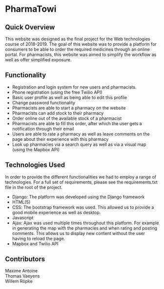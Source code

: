 # PharmaTowi

## Quick Overview
This website was designed as the final project for the Web technologies course of 2018-2019.
The goal of this website was to provide a platform for consumers to be able to order the required medicines through an online portal. For pharmacists, this website was aimed to simplify the workflow as well as offer simplified exposure.

## Functionality
- Registration and login system for new users and pharmacists.
- Phone registration (using the free Twilio API)
- Basic user profile as well as being able to edit this profile
- Change password functionality
- Pharmacists are able to start a pharmacy on the website
- Pharmacists can add stock to their pharmacy
- Order online out of the available stock of a pharmacist
- Pharmacists are able to fill this order, after which the user gets a notification through their email
- Users are able to rate a pharmacy as well as leave comments on the page about their experience with this pharmacy
- Look up pharmacies via a search query as well as via a visual map (using the Mapbox API)

## Technologies Used
In order to provide the different functionalities we had to employ a range of technologies. For a full set of requirements, please see the requirements.txt file in the root of the project.

- Django: The platform was developed using the Django framework
- HTML(5)
- CSS: The bootstrap framework was used. This allowed us to provide a good mobile experience as well as desktop.
- Javascript
- Ajax: Ajax was used multiple times throughout this platform. For example in generating the map with the pharmacies and when rating and posting comments. This allows us to display new content without the user having to reload the page.
- Mapbox and Twilio API

## Contributors
Maxime Antoine  
Thomas Vaeyens  
Willem Röpke
